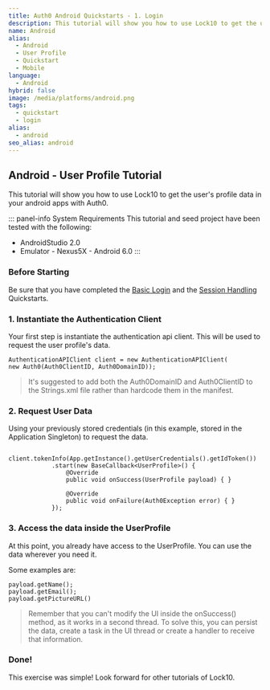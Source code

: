 ```yaml
---
title: Auth0 Android Quickstarts - 1. Login
description: This tutorial will show you how to use Lock10 to get the user's profile data.
name: Android
alias:
  - Android
  - User Profile
  - Quickstart
  - Mobile 
language:
  - Android
hybrid: false
image: /media/platforms/android.png
tags:
  - quickstart
  - login
alias:
  - android
seo_alias: android
---
```


## Android - User Profile Tutorial

This tutorial will show you how to use Lock10 to get the user's profile data in your android apps with Auth0.

::: panel-info System Requirements
This tutorial and seed project have been tested with the following:

* AndroidStudio 2.0
* Emulator - Nexus5X - Android 6.0 
  :::


### Before Starting

Be sure that you have completed the [Basic Login](01-login.md) and the [Session Handling]() Quickstarts.

### 1. Instantiate the Authentication Client

Your first step is instantiate the authentication api client. This will be used to request the user profile's data.

```Android
AuthenticationAPIClient client = new AuthenticationAPIClient(
new Auth0(Auth0ClientID, Auth0DomainID));
```

> It's suggested to add both the Auth0DomainID and Auth0ClientID to the Strings.xml file rather than hardcode them in the manifest. 

### 2. Request User Data

Using your previously stored credentials (in this example, stored in the Application Singleton) to request the data.

        client.tokenInfo(App.getInstance().getUserCredentials().getIdToken())
                .start(new BaseCallback<UserProfile>() {
                    @Override
                    public void onSuccess(UserProfile payload) { }

                    @Override
                    public void onFailure(Auth0Exception error) { }
                });
                
        
### 3. Access the data inside the UserProfile

At this point, you already have access to the UserProfile.
You can use the data wherever you need it.

Some examples are:

```android
payload.getName();
payload.getEmail();
payload.getPictureURL()
```

> Remember that you can't modify the UI inside the onSuccess() method, as it works in a second thread. To solve this, you can persist the data, create a task in the UI thread or create a handler to receive that information.

### Done!

This exercise was simple! Look forward for other tutorials of Lock10.

